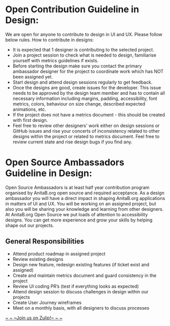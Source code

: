 # Open Contribution Guideline in Design:

We are open for anyone to contribute to design in UI and UX. Please follow below rules. How to contribute in designs:

- It is expected that 1 designer is contributing to the selected project.
- Join a project session to check what is needed to design, familiarise yourself with metrics guidelines if exists.
- Before starting the design make sure you contact the primary ambassador designer for the project to coordinate work which has NOT been assigned yet.
- Start design and attend design sessions regularly to get feedback.
- Once the designs are good, create issues for the developer. This issue needs to be approved by the design team member and has to contain all necessary information including margins, padding, accessibility, font metrics, colors, behaviour on size change, described expected animations, etc.
- If the project does not have a metrics document - this should be created with first design.
- Feel free to review other designers' work either on design sessions or GitHub issues and rise your concerts of inconsistency related to other designs within the project or related to metrics document. Feel free to review current state and rise design bugs if you find any.

# Open Source Ambassadors Guideline in Design:

Open Source Ambassadors is at least half year contribution program organised by AnitaB.org open source and required acceptance. As a design ambassador you will have a direct impact in shaping AnitaB.org applications in matters of UI and UX. You will be working on an assigned project, but also you will be sharing your knowledge and learning from other designers. At AnitaB.org Open Source we put loads of attention to accessibility designs. You can get more experience and grow your skills by helping shape out our projects.

## General Responsibilities

- Attend product roadmap in assigned project
- Review existing designs
- Design new feature, redesign existing features (if ticket exist and assigned)
- Create and maintain metrics document and guard consistency in the project
- Review UI coding PR’s (test if everything looks as expected)
- Attend design session to discuss challenges in design within our projects
- Create User Journey wireframes
- Meet on a monthly basis, with all designers to discuss processes

[~ ~ ~Join us on Zulip!~ ~ ~](https://anitab-org.zulipchat.com/accounts/login/)
